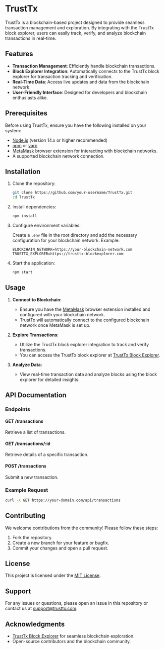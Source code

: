# TrustTx

TrustTx is a blockchain-based project designed to provide seamless transaction management and exploration. By integrating with the TrustTx block explorer, users can easily track, verify, and analyze blockchain transactions in real-time.

## Features

- **Transaction Management**: Efficiently handle blockchain transactions.
- **Block Explorer Integration**: Automatically connects to the TrustTx block explorer for transaction tracking and verification.
- **Real-Time Data**: Access live updates and data from the blockchain network.
- **User-Friendly Interface**: Designed for developers and blockchain enthusiasts alike.

## Prerequisites

Before using TrustTx, ensure you have the following installed on your system:

- [Node.js](https://nodejs.org/) (version 14.x or higher recommended)
- [npm](https://www.npmjs.com/) or [yarn](https://yarnpkg.com/)
- [MetaMask](https://metamask.io/) browser extension for interacting with blockchain networks.
- A supported blockchain network connection.

## Installation

1. Clone the repository:

   ```bash
   git clone https://github.com/your-username/TrustTx.git
   cd TrustTx
   ```

2. Install dependencies:

   ```bash
   npm install
   ```

3. Configure environment variables:

   Create a `.env` file in the root directory and add the necessary configuration for your blockchain network. Example:

   ```env
   BLOCKCHAIN_NETWORK=https://your-blockchain-network.com
   TRUSTTX_EXPLORER=https://trusttx-blockexplorer.com
   ```

4. Start the application:

   ```bash
   npm start
   ```

## Usage

1. **Connect to Blockchain**: 
   - Ensure you have the [MetaMask](https://metamask.io/) browser extension installed and configured with your blockchain network.
   - TrustTx will automatically connect to the configured blockchain network once MetaMask is set up.
   
2. **Explore Transactions**: 
   - Utilize the TrustTx block explorer integration to track and verify transactions. 
   - You can access the TrustTx block explorer at [TrustTx Block Explorer](https://trusttx-blockexplorer.com).
   
3. **Analyze Data**: 
   - View real-time transaction data and analyze blocks using the block explorer for detailed insights.

## API Documentation

### Endpoints

#### GET /transactions
Retrieve a list of transactions.

#### GET /transactions/:id
Retrieve details of a specific transaction.

#### POST /transactions
Submit a new transaction.

### Example Request

```bash
curl -X GET https://your-domain.com/api/transactions
```

## Contributing

We welcome contributions from the community! Please follow these steps:

1. Fork the repository.
2. Create a new branch for your feature or bugfix.
3. Commit your changes and open a pull request.

## License

This project is licensed under the [MIT License](LICENSE).

## Support

For any issues or questions, please open an issue in this repository or contact us at support@trusttx.com.

## Acknowledgments

- [TrustTx Block Explorer](https://trusttx-blockexplorer.com) for seamless blockchain exploration.
- Open-source contributors and the blockchain community.